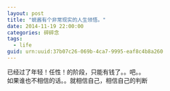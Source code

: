 ```yaml
---
layout: post
title: "蜕酱有个非常现实的人生领悟。"
date: 2014-11-19 22:00:00
categories: 碎碎念
tags:
  - life
guid: urn:uuid:37b07c26-069b-4ca7-9995-eaf8c4b8a260
---
```


已经过了年轻！任性！的阶段，只能有钱了。。吧。。  
如果谁也不相信的话。。就相信自己，相信自己的判断
